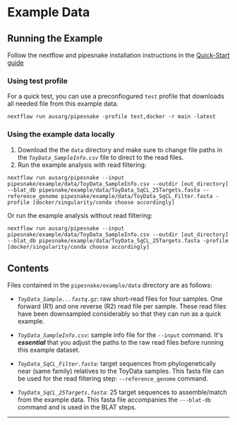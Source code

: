 # Example Data

## Running the Example

Follow the nextflow and pipesnake installation instructions in the [Quick-Start guide](https://github.com/AusARG/pipesnake/wiki/2.-Quick-Start)

### Using test profile

For a quick test, you can use a preconfiogured `test` profile that downloads all needed file from this example data.

```
nextflow run ausarg/pipesnake -profile test,docker -r main -latest
```

### Using the example data locally

1. Download the the `data` directory and make sure to change file paths in the *`ToyData_SampleInfo.csv`* file to direct to the read files.
2. Run the example analysis with read filtering:

```
nextflow run ausarg/pipesnake --input pipesnake/example/data/ToyData_SampleInfo.csv --outdir [out_directory] --blat_db pipesnake/example/data/ToyData_SqCL_25Targets.fasta --reference_genome pipesnake/example/data/ToyData_SqCL_Filter.fasta -profile [docker/singularity/conda choose accordingly]
```

Or run the example analysis without read filtering:

```
nextflow run ausarg/pipesnake --input pipesnake/example/data/ToyData_SampleInfo.csv --outdir [out_directory] --blat_db pipesnake/example/data/ToyData_SqCL_25Targets.fasta -profile [docker/singularity/conda choose accordingly]
```



## Contents

Files contained in the `pipesnake/example/data` directory are as follows:

+ *`ToyData_Sample...fastq.gz`*: raw short-read files for four samples. One forward (R1) and one reverse (R2) read file per sample. These read files have been downsampled considerably so that they can run as a quick example.

+ *`ToyData_SampleInfo.csv`*: sample info file for the `--input` command. It's ***essential*** that you adjust the paths to the raw read files before running this example dataset. 

+ *`ToyData_SqCL_Filter.fasta`*: target sequences from phylogenetically near (same family) relatives to the ToyData samples. This fasta file can be used for the read filtering step: `--reference_genome` command.

+ *`ToyData_SqCL_25Targets.fasta`*: 25 target sequences to assemble/match from the example data. This fasta file accompanies the `---blat-db` command and is used in the BLAT steps. 

---
